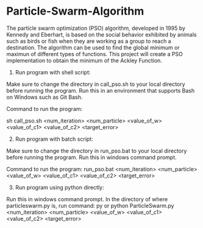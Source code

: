 # Particle-Swarm-Algorithm
The particle swarm optimization (PSO) algorithm, developed in 1995 by Kennedy and Eberhart, is based on the social behavior exhibited by animals such as birds or fish when they are working as a group to reach a destination. The algorithm can be used to find the global minimum or maximun of different types of functions. This project will create a PSO implementation to obtain the minimum of the Ackley Function.

1. Run program with shell script:

Make sure to change the directory in call_pso.sh to your local directory before running the program.
Run this in an environment that supports Bash on Windows such as Git Bash.

Command to run the program:

sh call_pso.sh <num_iteration> <num_particle> <value_of_w> <value_of_c1> <value_of_c2> <target_error>

2. Run program with batch script:

Make sure to change the directory in run_pso.bat to your local directory before running the program.
Run this in windows command prompt.

Command to run the program:
run_pso.bat <num_iteration> <num_particle> <value_of_w> <value_of_c1> <value_of_c2> <target_error>

3. Run program using python directly:

Run this in windows command prompt. In the directory of where particleswarm.py is, run command:
py or python ParticleSwarm.py <num_iteration> <num_particle> <value_of_w> <value_of_c1> <value_of_c2> <target_error>

